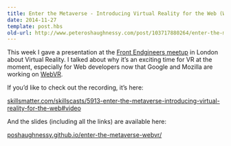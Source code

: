 ```yaml
---
title: Enter the Metaverse - Introducing Virtual Reality for the Web (WebVR)
date: 2014-11-27
template: post.hbs
old-url: http://www.peteroshaughnessy.com/post/103717880264/enter-the-metaverse-introducing-virtual-reality
---
```


This week I gave a presentation at the [Front Endgineers
meetup](http://meetup.com/Front-Endgineers-London/events/213532342/) in
London about Virtual Reality. I talked about why it’s an exciting time
for VR at the moment, especially for Web developers now that Google and
Mozilla are working on
[WebVR](http://blog.tojicode.com/2014/07/bringing-vr-to-chrome.html).

If you’d like to check out the recording, it’s here:

[skillsmatter.com/skillscasts/5913-enter-the-metaverse-introducing-virtual-reality-for-the-web\#video](http://skillsmatter.com/skillscasts/5913-enter-the-metaverse-introducing-virtual-reality-for-the-web#video)

And the slides (including all the links) are available here:

[poshaughnessy.github.io/enter-the-metaverse-webvr/](http://poshaughnessy.github.io/enter-the-metaverse-webvr/)



